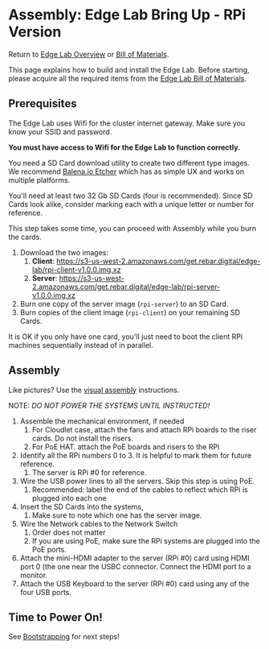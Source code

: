 Assembly: Edge Lab Bring Up - RPi Version
==================

Return to [Edge Lab Overview](README.md) or [Bill of Materials](bill_of_materials.md).

This page explains how to build and install the Edge Lab.  Before starting, please acquire all the required items from the [Edge Lab Bill of Materials](bill_of_materials.md).

Prerequisites
----------------
The Edge Lab uses Wifi for the cluster internet gateway.   Make sure you know your SSID and password.

**You must have access to Wifi for the Edge Lab to function correctly.**

You need a SD Card download utility to create two different type images.  We recommend [Balena.io Etcher](https://github.com/balena-io/etcher) which has as simple UX and works on multiple platforms.

You'll need at least two 32 Gb SD Cards (four is recommended).   Since SD Cards look alike, consider marking each with a unique letter or number for reference.

This step takes some time, you can proceed with Assembly while you burn the cards.

1. Download the two images:
	 1. **Client**: https://s3-us-west-2.amazonaws.com/get.rebar.digital/edge-lab/rpi-client-v1.0.0.img.xz
     1. **Server**: https://s3-us-west-2.amazonaws.com/get.rebar.digital/edge-lab/rpi-server-v1.0.0.img.xz
1. Burn one copy of the server image (`rpi-server`) to an SD Card.
1. Burn copies of the client image (`rpi-client`) on your remaining SD Cards. 

It is OK if you only have one card, you'll just need to boot the client RPi machines sequentially instead of in parallel.

Assembly
------------

Like pictures?  Use the [visual assembly](assembly_visual.md) instructions.

NOTE: *DO NOT POWER THE SYSTEMS UNTIL INSTRUCTED!*

1. Assemble the mechanical environment, if needed
   1. For Cloudlet case, attach the fans and attach RPi boards to the riser cards.  Do not install the risers.
   2. For PoE HAT. attach the PoE boards and risers to the RPi 
1. Identify all the RPi numbers 0 to 3.  It is helpful to mark them for future reference.
   1.  The server is RPi #0 for reference.
1. Wire the USB power lines to all the servers.   Skip this step is using PoE.
   1. Recommended: label the end of the cables to reflect which RPi is plugged into each one
1. Insert the SD Cards into the systems,
   1. Make sure to note which one has the server image.
1. Wire the Network cables to the Network Switch
    1. Order does not matter
    1. If you are using PoE, make sure the RPi systems are plugged into the PoE ports.
 1. Attach the mini-HDMI adapter to the server (RPi #0) card using HDMI port 0 (the one near the USBC connector.  Connect the HDMI port to a monitor.
 1. Attach the USB Keyboard to the server (RPi #0) card using any of the four USB ports.

Time to Power On!
----

See [Bootstrapping](bootstrapping.md) for next steps!
